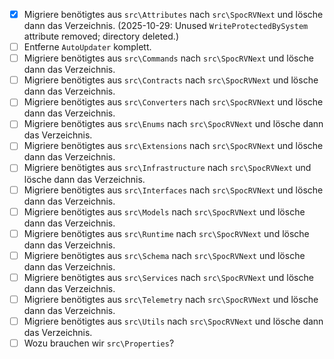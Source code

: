 - [x] Migriere benötigtes aus `src\Attributes` nach `src\SpocRVNext` und lösche dann das Verzeichnis. (2025-10-29: Unused `WriteProtectedBySystem` attribute removed; directory deleted.)
- [ ] Entferne `AutoUpdater` komplett.
- [ ] Migriere benötigtes aus `src\Commands` nach `src\SpocRVNext` und lösche dann das Verzeichnis.
- [ ] Migriere benötigtes aus `src\Contracts` nach `src\SpocRVNext` und lösche dann das Verzeichnis.
- [ ] Migriere benötigtes aus `src\Converters` nach `src\SpocRVNext` und lösche dann das Verzeichnis.
- [ ] Migriere benötigtes aus `src\Enums` nach `src\SpocRVNext` und lösche dann das Verzeichnis.
- [ ] Migriere benötigtes aus `src\Extensions` nach `src\SpocRVNext` und lösche dann das Verzeichnis.
- [ ] Migriere benötigtes aus `src\Infrastructure` nach `src\SpocRVNext` und lösche dann das Verzeichnis.
- [ ] Migriere benötigtes aus `src\Interfaces` nach `src\SpocRVNext` und lösche dann das Verzeichnis.
- [ ] Migriere benötigtes aus `src\Models` nach `src\SpocRVNext` und lösche dann das Verzeichnis.
- [ ] Migriere benötigtes aus `src\Runtime` nach `src\SpocRVNext` und lösche dann das Verzeichnis.
- [ ] Migriere benötigtes aus `src\Schema` nach `src\SpocRVNext` und lösche dann das Verzeichnis.
- [ ] Migriere benötigtes aus `src\Services` nach `src\SpocRVNext` und lösche dann das Verzeichnis.
- [ ] Migriere benötigtes aus `src\Telemetry` nach `src\SpocRVNext` und lösche dann das Verzeichnis.
- [ ] Migriere benötigtes aus `src\Utils` nach `src\SpocRVNext` und lösche dann das Verzeichnis.
- [ ] Wozu brauchen wir `src\Properties`?
